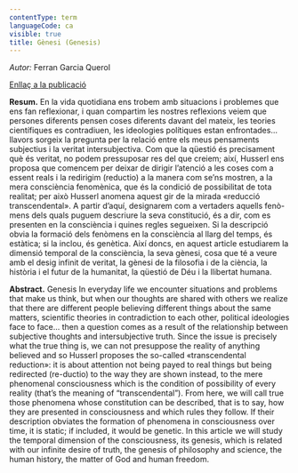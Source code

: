 ```yaml
---
contentType: term
languageCode: ca
visible: true
title: Gènesi (Genesis)
---
```


_Autor:_ Ferran Garcia Querol

[Enllaç a la publicació](http://www.raco.cat/index.php/AnuariFilosofia/article/view/264225/351878)

**Resum.** En la vida quotidiana ens trobem amb situacions i problemes que ens fan reflexionar, i quan compartim les nostres reflexions veiem que persones diferents pensen coses diferents davant del mateix, les teories científiques es contradiuen, les ideologies polítiques estan enfrontades... llavors sorgeix la pregunta per la relació entre els meus pensaments subjectius i la veritat intersubjectiva. Com que la qüestió és precisament què és veritat, no podem pressuposar res del que creiem; així, Husserl ens proposa que comencem per deixar de dirigir l’atenció a les coses com a essent reals i la redirigim (reductio) a la manera com se’ns mostren, a la mera consciència fenomènica, que és la condició de possibilitat de tota realitat; per això Husserl anomena aquest gir de la mirada «reducció transcendental». A partir d’aquí, designarem com a vertaders aquells fenò- mens dels quals puguem descriure la seva constitució, és a dir, com es presenten en la consciència i quines regles segueixen. Si la descripció obvia la formació dels fenòmens en la consciència al llarg del temps, és estàtica; si la inclou, és genètica. Així doncs, en aquest article estudiarem la dimensió temporal de la consciència, la seva gènesi, cosa que té a veure amb el desig infinit de veritat, la gènesi de la filosofia i de la ciència, la història i el futur de la humanitat, la qüestió de Déu i la llibertat humana.

**Abstract.** Genesis In everyday life we encounter situations and problems that make us think, but when our thoughts are shared with others we realize that there are different people believing different things about the same matters, scientific theories in contradiction to each other, political ideologies face to face... then a question comes as a result of the relationship between subjective thoughts and intersubjective truth. Since the issue is precisely what the true thing is, we can not presuppose the reality of anything believed and so Husserl proposes the so-called «transcendental reduction»: it is about attention not being payed to real things but being redirected (re-ductio) to the way they are shown instead, to the mere phenomenal consciousness which is the condition of possibility of every reality (that’s the meaning of “transcendental”). From here, we will call true those phenomena whose constitution can be described, that is to say, how they are presented in consciousness and which rules they follow. If their description obviates the formation of phenomena in consciousness over time, it is static; if included, it would be genetic. In this article we will study the temporal dimension of the consciousness, its genesis, which is related with our infinite desire of truth, the genesis of philosophy and science, the human history, the matter of God and human freedom.